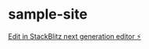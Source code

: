 # sample-site

[Edit in StackBlitz next generation editor ⚡️](https://stackblitz.com/~/github.com/sinoda1114/sample-site)